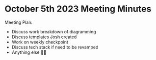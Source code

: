 # October 5th 2023 Meeting Minutes
Meeting Plan:
- Discuss work breakdown of diagramming
- Discuss templates Josh created
- Work on weekly checkpoint
- Discuss tech stack if need to be revamped
- Anything else 😵‍💫
